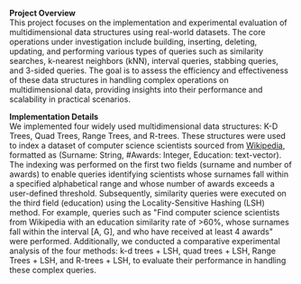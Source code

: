 **Project Overview**  
This project focuses on the implementation and experimental evaluation of multidimensional data structures using real-world datasets. The core operations under investigation include building, inserting, deleting, updating, and performing various types of queries such as similarity searches, k-nearest neighbors (kNN), interval queries, stabbing queries, and 3-sided queries. The goal is to assess the efficiency and effectiveness of these data structures in handling complex operations on multidimensional data, providing insights into their performance and scalability in practical scenarios.

**Implementation Details**  
We implemented four widely used multidimensional data structures: K-D Trees, Quad Trees, Range Trees, and R-trees. These structures were used to index a dataset of computer science scientists sourced from [Wikipedia](https://en.wikipedia.org/wiki/List_of_computer_scientists), formatted as (Surname: String, #Awards: Integer, Education: text-vector). The indexing was performed on the first two fields (surname and number of awards) to enable queries identifying scientists whose surnames fall within a specified alphabetical range and whose number of awards exceeds a user-defined threshold. Subsequently, similarity queries were executed on the third field (education) using the Locality-Sensitive Hashing (LSH) method. For example, queries such as "Find computer science scientists from Wikipedia with an education similarity rate of >60%, whose surnames fall within the interval [A, G], and who have received at least 4 awards" were performed. Additionally, we conducted a comparative experimental analysis of the four methods: k-d trees + LSH, quad trees + LSH, Range Trees + LSH, and R-trees + LSH, to evaluate their performance in handling these complex queries.
